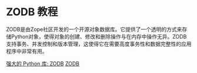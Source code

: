 # ZODB 教程

<show-structure depth="3"/>


ZODB是由Zope社区开发的一个开源对象数据库。它提供了一个透明的方式来存储Python对象，使得对象的创建、修改和删除操作与在内存中操作无异。ZODB支持事务、并发控制和版本管理，这使得它在需要高度事务性和数据完整性的应用程序中非常有用。


<seealso>
<category ref="ref_docs">
    <a href="https://mp.weixin.qq.com/s/JmMdtqwdnU24873eoUxEKA">强大的 Python 库: ZODB</a>
</category>
<category ref="ref_github">
    <a href="https://github.com/zopefoundation/ZODB">ZODB</a>
</category>
<category ref="ref_issues">
</category>
<category ref="ref_hf">
</category>
<category ref="ref_ms">
</category>
</seealso>


